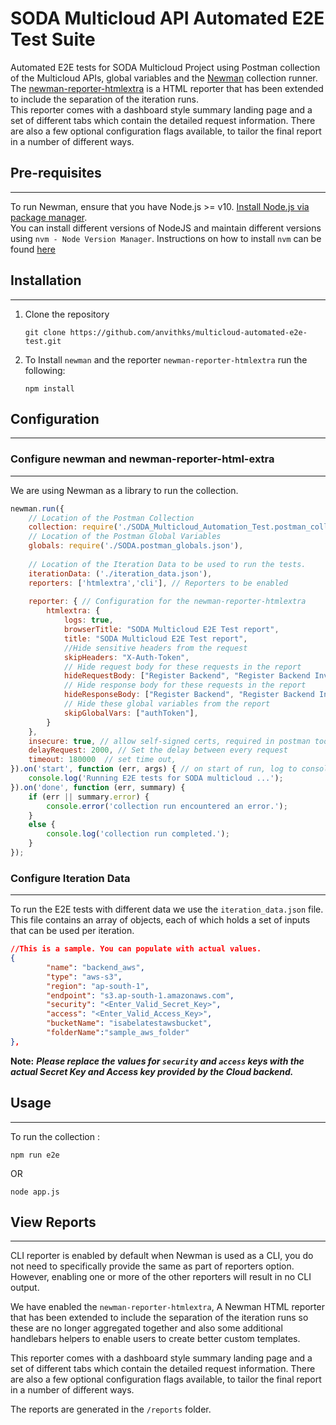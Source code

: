 # SODA Multicloud API Automated E2E Test Suite
Automated E2E tests for SODA Multicloud Project using Postman collection of the Multicloud APIs, global variables and the [Newman](https://www.npmjs.com/package/newman) collection runner.  
The [newman-reporter-htmlextra](https://www.npmjs.com/package/newman-reporter-htmlextra) is a HTML reporter that has been extended to include the separation of the iteration runs.  
This reporter comes with a dashboard style summary landing page and a set of different tabs which contain the detailed request information. There are also a few optional configuration flags available, to tailor the final report in a number of different ways.


## Pre-requisites
---  
To run Newman, ensure that you have Node.js >= v10. [Install Node.js via package manager](https://nodejs.org/en/download/package-manager/).  
You can install different versions of NodeJS and maintain different versions using `nvm - Node Version Manager`. Instructions on how to install `nvm` can be found [here](https://github.com/nvm-sh/nvm)  


## Installation
--- 
1. Clone the repository  

    `git clone https://github.com/anvithks/multicloud-automated-e2e-test.git`  

2. To Install `newman` and the reporter `newman-reporter-htmlextra`  run the following:

    `npm install`



## Configuration
---  
### **Configure newman and newman-reporter-html-extra**  
---  
We are using Newman as a library to run the collection.

```JavaScript
newman.run({
    // Location of the Postman Collection
    collection: require('./SODA_Multicloud_Automation_Test.postman_collection.json'),
    // Location of the Postman Global Variables
    globals: require('./SODA.postman_globals.json'), 
    
    // Location of the Iteration Data to be used to run the tests.
    iterationData: ('./iteration_data.json'), 
    reporters: ['htmlextra','cli'], // Reporters to be enabled
    
    reporter: { // Configuration for the newman-reporter-htmlextra
        htmlextra: {
            logs: true,
            browserTitle: "SODA Multicloud E2E Test report",
            title: "SODA Multicloud E2E Test report",
            //Hide sensitive headers from the request
            skipHeaders: "X-Auth-Token",
            // Hide request body for these requests in the report            
            hideRequestBody: ["Register Backend", "Register Backend Invalid Credentials"],
            // Hide response body for these requests in the report
            hideResponseBody: ["Register Backend", "Register Backend Invalid Credentials"],
            // Hide these global variables from the report
            skipGlobalVars: ["authToken"],
        }
    },
    insecure: true, // allow self-signed certs, required in postman too,
    delayRequest: 2000, // Set the delay between every request
    timeout: 180000  // set time out,
}).on('start', function (err, args) { // on start of run, log to console
    console.log('Running E2E tests for SODA multicloud ...');
}).on('done', function (err, summary) {
    if (err || summary.error) {
        console.error('collection run encountered an error.');
    }
    else {
        console.log('collection run completed.');
    }
});
```

### Configure Iteration Data
---  
To run the E2E tests with different data we use the `iteration_data.json` file.
This file contains an array of objects, each of which holds a set of inputs that can be used per iteration.

```JSON
//This is a sample. You can populate with actual values.
{
        "name": "backend_aws",
        "type": "aws-s3",
        "region": "ap-south-1",
        "endpoint": "s3.ap-south-1.amazonaws.com",
        "security": "<Enter_Valid_Secret_Key>",
        "access": "<Enter_Valid_Access_Key>",
        "bucketName": "isabelatestawsbucket",
        "folderName":"sample_aws_folder"
},
```
**Note:** ***Please replace the values for `security` and `access` keys with the actual Secret Key and Access key provided by the Cloud backend.***


## Usage
---  
To run the collection :

```
npm run e2e
```

OR

```
node app.js
```


## View Reports
---  
CLI reporter is enabled by default when Newman is used as a CLI, you do not need to specifically provide the same as part of reporters option. However, enabling one or more of the other reporters will result in no CLI output.  

We have enabled the `newman-reporter-htmlextra`, A Newman HTML reporter that has been extended to include the separation of the iteration runs so these are no longer aggregated together and also some additional handlebars helpers to enable users to create better custom templates.

This reporter comes with a dashboard style summary landing page and a set of different tabs which contain the detailed request information. There are also a few optional configuration flags available, to tailor the final report in a number of different ways.

The reports are generated in the `/reports` folder.
